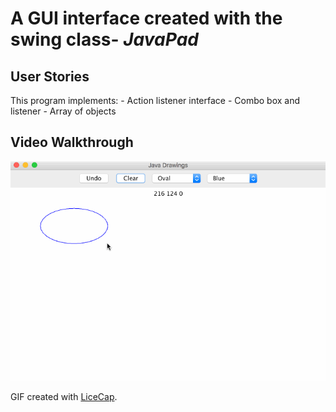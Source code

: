 # A GUI interface created with the swing class- *JavaPad*



## User Stories

This program implements:
	- Action listener interface
	- Combo box and listener
	- Array of objects

## Video Walkthrough 

![WalkThrough](demo.gif)

GIF created with [LiceCap](http://www.cockos.com/licecap/).

